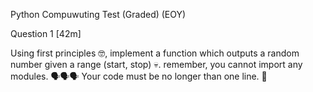 Python Compuwuting Test (Graded) (EOY)

Question 1 [42m]

Using first principles 🤓, implement a function which outputs a random number given a range (start, stop) 💀. remember, you cannot import any modules. 🗣🗣🗣 Your code must be no longer than one line. 🥶
